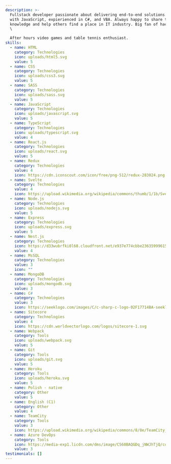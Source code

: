 ```yaml
---
description: >-
  Fullstack developer passionate about delivering end-to-end solutions. In love
  with JavaScript, expierienced in C#, and VBA. Always happy to share the
  knowledge and help others find a place in IT industry. Big fan of hackathons.
  \

  After hours video games and table tennis enthusiast.
skills:
  - name: HTML
    category: Technologies
    icon: uploads/html5.svg
    value: 5
  - name: CSS
    category: Technologies
    icon: uploads/css3.svg
    value: 5
  - name: SASS
    category: Technologies
    icon: uploads/sass.svg
    value: 5
  - name: JavaScript
    category: Technologies
    icon: uploads/javascript.svg
    value: 5
  - name: TypeScript
    category: Technologies
    icon: uploads/typescript.svg
    value: 4
  - name: React.js
    category: Technologies
    icon: uploads/react.svg
    value: 5
  - name: Redux
    category: Technologies
    value: 4
    icon: https://cdn.iconscout.com/icon/free/png-512/redux-283024.png
  - name: Svelte
    category: Technologies
    value: 4
    icon: https://upload.wikimedia.org/wikipedia/commons/thumb/1/1b/Svelte_Logo.svg/1200px-Svelte_Logo.svg.png
  - name: Node.js
    category: Technologies
    icon: uploads/nodejs.svg
    value: 5
  - name: Express
    category: Technologies
    icon: uploads/express.svg
    value: 5
  - name: Nest.js
    category: Technologies
    icon: https://d33wubrfki0l68.cloudfront.net/e937e774cbbe23635999615ad5d7732decad182a/26072/logo-small.ede75a6b.svg
    value: 4
  - name: MsSQL
    category: Technologies
    value: 3
    icon: ""
  - name: MongoDB
    category: Technologies
    icon: uploads/mongodb.svg
    value: 3
  - name: C#
    category: Technologies
    value: 3
    icon: https://seeklogo.com/images/C/c-sharp-c-logo-02F17714BA-seeklogo.com.png
  - name: Sitecore
    category: Technologies
    value: 4
    icon: https://cdn.worldvectorlogo.com/logos/sitecore-1.svg
  - name: Webpack
    category: Tools
    icon: uploads/webpack.svg
    value: 5
  - name: Git
    category: Tools
    icon: uploads/git.svg
    value: 5
  - name: Heroku
    category: Tools
    icon: uploads/heroku.svg
    value: 5
  - name: Polish - native
    category: Other
    value: 5
  - name: English (C1)
    category: Other
    value: 4
  - name: TeamCity
    category: Tools
    value: 3
    icon: https://upload.wikimedia.org/wikipedia/commons/8/8e/TeamCity_Icon.png
  - name: Azure DevOps
    category: Tools
    icon: https://media-exp1.licdn.com/dms/image/C560BAQGDq_jNWJhTjQ/company-logo_200_200/0/1566324987720?e=2159024400&v=beta&t=LbqW8QVdQChA_BG2DEPJDkjWBNnkwnBNuMiraBdO_ng
    value: 3
testimonials: []
---
```

